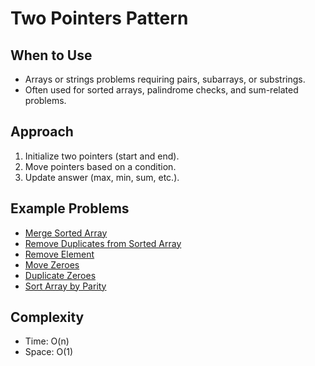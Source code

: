 # Two Pointers Pattern

## When to Use
- Arrays or strings problems requiring pairs, subarrays, or substrings.
- Often used for sorted arrays, palindrome checks, and sum-related problems.

## Approach
1. Initialize two pointers (start and end).
2. Move pointers based on a condition.
3. Update answer (max, min, sum, etc.).

## Example Problems
- [Merge Sorted Array](../arrays/88_merged_sorted_array_two_pointers.java)
- [Remove Duplicates from Sorted Array](../arrays/26_remove_duplicates_two_pointers.java)
- [Remove Element](../arrays/27_remove_elements_two_pointers.java)
- [Move Zeroes](../arrays/283_move_zeroes_two_pointers.java)
- [Duplicate Zeroes](../arrays/1089_duplicate_zeros_two_pointers.java)
- [Sort Array by Parity](../arrays/905_sort_array_by_parity.java)

## Complexity
- Time: O(n)
- Space: O(1)
